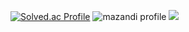 [![Solved.ac Profile](http://mazassumnida.wtf/api/v2/generate_badge?boj=rkdtjgus1120)](https://solved.ac/rkdtjgus1120/)
![mazandi profile](http://mazandi.herokuapp.com/api?handle={rkdtjgus1120}&theme=warm)
<img src="http://mazandi.herokuapp.com/api?handle={rkdtjgus1120}&theme=warm"/>
